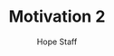 ---
image: /assets/img/kl/kl_motivation_2.png
title: Motivation 2
number: 2
categories:
  - Meditations
  - Sports & rec
  - Motivation
author: Hope Staff
notes: Motivation 2
embed: >-
  EMBED_GOES_HERE
transcript: >-
  SOME LINES OF TEXT START HERE
---